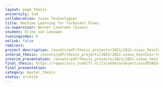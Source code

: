 ```yaml
---
layout: page_thesis
university: tud
collaboration: Sioux Technologies
title: Machine Learning for Turbulent Flows
co-supervisor: Werner Lazeroms (Sioux)
student: Elske van Leeuwen
runningindex: 9
nolink: false
redirect:
project_description: /assets/pdf/thesis_projects/2021/2021-sioux_heinlein-turbulence_ml/project_description.pdf
interim_thesis: /assets/pdf/thesis_projects/2021/2021-sioux_heinlein-turbulence_ml/interim_thesis.pdf
interim_presentation: /assets/pdf/thesis_projects/2021/2021-sioux_heinlein-turbulence_ml/interim_presentation.pdf
final_thesis: https://repository.tudelft.nl/islandora/object/uuid%3A52480fee-a585-4bbe-8785-319b94367ca0
final_presentation:
category: master_thesis
status: archive
---
```


